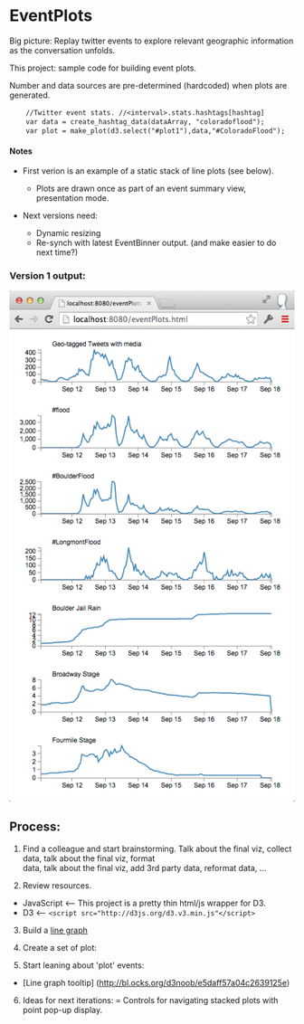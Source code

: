 # EventPlots

Big picture: Replay twitter events to explore relevant geographic information as the conversation unfolds.    

This project: sample code for building event plots.

Number and data sources are pre-determined (hardcoded) when plots are generated.

```
    //Twitter event stats. //<interval>.stats.hashtags[hashtag]
    var data = create_hashtag_data(dataArray, "coloradoflood"); 
    var plot = make_plot(d3.select("#plot1"),data,"#ColoradoFlood");
```

#### Notes
+ First verion is an example of a static stack of line plots (see below).
  + Plots are drawn once as part of an event summary view, presentation mode.

+ Next versions need:
  + Dynamic resizing
  + Re-synch with latest EventBinner output. (and make easier to do next time?)  

### Version 1 output:

  ![](https://raw.githubusercontent.com/jimmoffitt/SocialFlood/master/EventPlots/output/eventPlots_v1.png)


## Process:
1. Find a colleague and start brainstorming. Talk about the final viz, collect data, talk about the final viz, format  
data, talk about the final viz, add 3rd party data, reformat data, ...  

2. Review resources.  
  * JavaScript <-- This project is a pretty thin html/js wrapper for D3.
  * D3  <-- ```<script src="http://d3js.org/d3.v3.min.js"</script>```

3. Build a [line graph](http://bl.ocks.org/mbostock/3883245) 
4. Create a set of plot: 

5. Start leaning about 'plot' events: 
 - [Line graph tooltip] (http://bl.ocks.org/d3noob/e5daff57a04c2639125e) 

6. Ideas for next iterations:
    = Controls for navigating stacked plots with point pop-up display.
